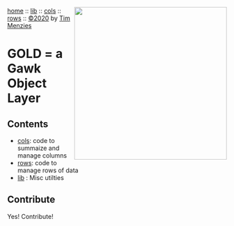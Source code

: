 [home](https://github.com/timm/gold/blob/master/README.md) :: <img align=right width=350 src="https://raw.githubusercontent.com/timm/gold/master/etc/img/auk.png">
[lib](https://github.com/timm/gold/blob/master/src/lib/README.md) ::
[cols](https://github.com/timm/gold/blob/master/src/cols/README.md) ::
[rows](https://github.com/timm/gold/blob/master/src/rows/README.md) ::
[&copy;2020](http://github.com/timm/gold/blob/master/LICENSE.md) by [Tim Menzies](http://menzies.us)   
# GOLD = a Gawk Object Layer

## Contents

- [cols](cols/README.md): code to summaize and manage columns
- [rows](lib/README.md): code to manage rows of data
- [lib](lib/README.md) : Misc utilties

## Contribute

Yes! Contribute!

